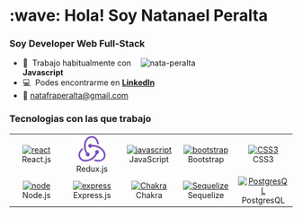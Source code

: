 <h1 align="left" id="nata-peralta-title">:wave: Hola! Soy Natanael Peralta </h1>
<h3 align="left">Soy Developer Web Full-Stack</h3>

<a href="#nata-peralta-title">
  <img src="https://camo.githubusercontent.com/62da68eb62b1e5f175f7d1f0191dd89a653d7908feb22d37d4a0ab07365d6791/68747470733a2f2f6d656469612e67697068792e636f6d2f6d656469612f4d3967624264396e6244724f5475314d71782f67697068792e676966" alt="nata-peralta" width="270" align="right" />
</a>

- :office: &nbsp;Trabajo habitualmente con **Javascript**
- :computer: &nbsp;Podes encontrarme en **[LinkedIn]**
- 📧 natafraperalta@gmail.com

<h3 align="left" id="nata-peralta">Tecnologias con las que trabajo</h3>

<table>
  <tr>
    <td align="center" width="96">
      <a href="#nata-peralta" >
        <img src="https://www.vectorlogo.zone/logos/reactjs/reactjs-icon.svg" width="48" height="48" alt="react"/>
      </a>
      <br>React.js
    </td>
    <td align="center" width="96"> 
      <a href="#nata-peralta" >
        <img src="https://raw.githubusercontent.com/devicons/devicon/master/icons/redux/redux-original.svg" width="48" height="48" alt="redux"/>
      </a>
      <br>Redux.js
    </td>
    <td align="center" width="96">
      <a href="#nata-peralta">
        <img src="https://cdn.worldvectorlogo.com/logos/logo-javascript.svg" width="48" height="48" alt="javascript"/>
      </a>
      <br>JavaScript
    </td>
    <td align="center" width="96">
      <a href="#nata-peralta">
        <img src="https://cdn.worldvectorlogo.com/logos/bootstrap-4.svg" width="48" height="48" alt="bootstrap"/>
      </a>
      <br>Bootstrap
    </td> <td align="center" width="96">
      <a href="#nata-peralta" >
        <img src="https://www.vectorlogo.zone/logos/reactjs/reactjs-icon.svg" width="48" height="48" alt="CSS3"/>
      </a>
      <br>CSS3
    </td>
  </tr>
  <tr>
    <td align="center" width="96">
      <a href="#nata-peralta" >
        <img src="https://www.vectorlogo.zone/logos/nodejs/nodejs-icon.svg" width="48" height="48" alt="node" />
      </a>
      <br>Node.js
    </td>
    <td align="center"  width="96">
      <a href="#nata-peralta">
        <img src="https://www.vectorlogo.zone/logos/expressjs/expressjs-icon.svg" width="48" height="48" alt="express" />
      </a>
      <br>Express.js
    </td>
    <td align="center"  width="96">
      <a href="#nata-peralta">
        <img src="https://avatars.githubusercontent.com/u/54212428?s=200&v=4" width="48" height="48" alt="Chakra" />
      </a>
      <br>Chakra
    </td>
    <td align="center" width="96">
      <a href="#nata-peralta" >
        <img src="https://seeklogo.com/images/S/sequelize-logo-9A5075DB9F-seeklogo.com.png" width="48" height="48" alt="Sequelize" />
      </a>
      <br>Sequelize
    </td>
    <td align="center" width="96">
      <a href="#nata-peralta" >
        <img src="https://www.vectorlogo.zone/logos/postgresql/postgresql-icon.svg" width="48" height="48" alt="PostgresQL" />
      </a>
      <br>PostgresQL
    </td>
  </tr>
</table>

[linkedin]: https://www.linkedin.com/in/nataperalta "Natanael Peralta LinkedIn"
[Email]: href="mailto:natafraperalta@gmail.com" "Natanael Peralta Gmail"

